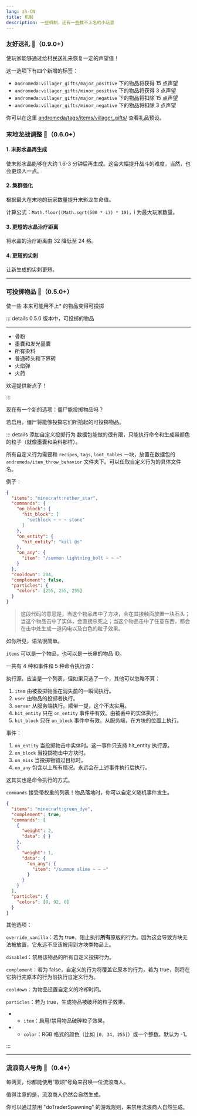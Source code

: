 ```yaml
---
lang: zh-CN
title: 机制
description: 一些机制，还有一些数不上名的小玩意
---
```


### 友好送礼 🎁（0.9.0+）

使玩家能够通过给村民送礼来恢复一定的声望值！

这一选项下有四个新增的标签：
* `andromeda:villager_gifts/major_positive` 下的物品将获得 15 点声望
* `andromeda:villager_gifts/minor_positive` 下的物品将获得 3 点声望
* `andromeda:villager_gifts/major_negative` 下的物品将扣除 15 点声望
* `andromeda:villager_gifts/minor_negative` 下的物品将扣除 3 点声望

你可以在这里 [andromeda/tags/items/villager_gifts/](https://github.com/melontini/andromeda/tree/1.19-fabric/src/main/resources/data/andromeda/tags/items/villager_gifts) 查看礼品预设。

### 末地龙战调整 🐉（0.6.0+）

#### 1. 末影水晶再生成

使末影水晶能够在大约 1.6-3 分钟后再生成。这会大幅提升战斗的难度，当然，也会更烦人一点。

#### 2. 集群强化

根据最大在末地的玩家数量提升末影龙生命值。

计算公式：`Math.floor((Math.sqrt(500 * i)) * 10)`，i 为最大玩家数量。

#### 3. 更短的水晶治疗距离

将水晶的治疗距离由 32 降低至 24 格。

#### 4. 更短的尖刺

让新生成的尖刺更短。

***
### 可投掷物品 🥏（0.5.0+）

使一些 本来可能用不上* 的物品变得可投掷

::: details 0.5.0 版本中，可投掷的物品

***

* 骨粉
* 墨囊和发光墨囊
* 所有染料
* 普通砖头和下界砖
* 火焰弹
* 火药

欢迎提供新点子！

:::

现在有一个新的选项：僵尸能投掷物品吗？

若启用，僵尸将能够投掷它们所拾起的可投掷物品。

::: details 添加自定义投掷行为
数据包能做的很有限，只能执行命令和生成带颜色的粒子（就像墨囊和染料那样）。

所有自定义行为需要和 `recipes`, `tags`, `loot_tables` 一块，放置在数据包的 `andromeda/item_throw_behavior` 文件夹下。可以任取自定义行为的具体文件名。

例子：

```json
{
  "items": "minecraft:nether_star",
  "commands": {
    "on_block": {
      "hit_block": [
        "setblock ~ ~ ~ stone"
      ]
    },
    "on_entity": {
      "hit_entity": "kill @s"
    },
    "on_any": {
      "item": "/summon lightning_bolt ~ ~ ~"
    }
  },
  "cooldown": 204,
  "complement": false,
  "particles": {
    "colors": [255, 255, 255]
  }
}
```
> 这段代码的意思是，当这个物品击中了方块，会在其接触面放置一块石头；当这个物品击中了实体，会直接杀死之；当这个物品击中了任意东西，都会在击中处生成一道闪电以及白色的粒子效果。

如你所见，语法很简单。

`items` 可以是一个物品，也可以是一长串的物品 ID。

一共有 4 种和事件和 5 种命令执行源：

执行源。应当是一个列表，但如果只选了一个，其他可以忽略不算：

1. `item` 由被投掷物品在消失前的一瞬间执行。
2. `user` 由物品的投掷者执行。
3. `server` 从服务端执行。顺带一提，这个不太实用。
4. `hit_entity` 只在 `on_entity` 事件中有效。由被丢中的实体执行。
5. `hit_block` 只在 `on_block` 事件中有效。从服务端，在方块的位置上执行。

事件：

1. `on_entity` 当投掷物击中实体时。这一事件只支持 hit_entity 执行源。
2. `on_block` 当投掷物击中方块时。
3. `on_miss` 当投掷物错过目标时。
4. `on_any` 包含以上所有情况。永远会在上述事件执行后执行。

这其实也是命令执行的方式。

`commands` 接受带权重的列表！物品落地时，你可以自定义随机事件发生。

```json
{
  "items": "minecraft:green_dye",
  "complement": true,
  "commands": [
    {
      "weight": 2,
      "data": { }
    },
    {
      "weight": 1,
      "data": {
        "on_any": {
          "item": "/summon slime ~ ~ ~"
        }
      }
    }
  ],
  "particles": {
    "colors": [0, 92, 0]
  }
}
```

其他选项：

`override_vanilla`：若为 true，阻止执行**所有**原版的行为。因为这会导致方块无法被放置，它永远不应该被用到方块类物品上。

`disabled`：禁用该物品的所有自定义投掷行为。

`complement`：若为 false，自定义的行为将覆盖它原本的行为，若为 true，则将在它执行完原本的行为前执行自定义行为。

`cooldown`：为物品设置自定义的冷却时间。

`particles`：若为 true，生成物品被破坏的粒子效果。
- - `item`：启用/禁用物品破碎粒子效果。
- - `color`：RGB 格式的颜色（比如 `[0, 34, 255]`）或一个整数。默认为 -1。

:::

***
### 流浪商人号角 🐐（0.4+）

每两天，你都能使用“歌颂”号角来召唤一位流浪商人。

值得注意的是，流浪商人仍然会自然生成。

你可以通过禁用 \"doTraderSpawning\" 的游戏规则，来禁用流浪商人自然生成。

